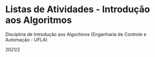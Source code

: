 # Listas de Atividades - Introdução aos Algoritmos
Disciplina de Introdução aos Algoritmos (Engenharia de Controle e Automação - UFLA)

2021/2
